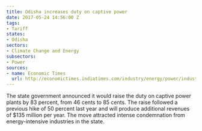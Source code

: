 ```yaml
---
title: Odisha increases duty on captive power
date: 2017-05-24 14:56:00 Z
tags:
- Tariff
states:
- Odisha
sectors:
- Climate Change and Energy
subsectors:
- Power
sources:
- name: Economic Times
  url: http://economictimes.indiatimes.com/industry/energy/power/industry-hoping-odisha-will-reconsider-hike-in-duty-on-captive-power/articleshow/58698410.cms
---
```


The state government announced it would raise the duty on captive power plants by 83 percent, from 46 cents to 85 cents. The raise followed a previous hike of 50 percent last year and will produce additional revenues of $135 million per year. The move attracted intense condemnation from energy-intensive industries in the state.
